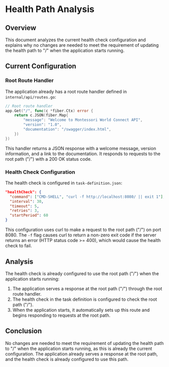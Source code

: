 # Health Path Analysis

## Overview

This document analyzes the current health check configuration and explains why no changes are needed to meet the requirement of updating the health path to "/" when the application starts running.

## Current Configuration

### Root Route Handler

The application already has a root route handler defined in `internal/api/routes.go`:

```go
// Root route handler
app.Get("/", func(c *fiber.Ctx) error {
    return c.JSON(fiber.Map{
        "message": "Welcome to Montessori World Connect API",
        "version": "1.0",
        "documentation": "/swagger/index.html",
    })
})
```

This handler returns a JSON response with a welcome message, version information, and a link to the documentation. It responds to requests to the root path ("/") with a 200 OK status code.

### Health Check Configuration

The health check is configured in `task-definition.json`:

```json
"healthCheck": {
  "command": ["CMD-SHELL", "curl -f http://localhost:8080/ || exit 1"],
  "interval": 30,
  "timeout": 5,
  "retries": 3,
  "startPeriod": 60
}
```

This configuration uses curl to make a request to the root path ("/") on port 8080. The `-f` flag causes curl to return a non-zero exit code if the server returns an error (HTTP status code >= 400), which would cause the health check to fail.

## Analysis

The health check is already configured to use the root path ("/") when the application starts running:

1. The application serves a response at the root path ("/") through the root route handler.
2. The health check in the task definition is configured to check the root path ("/").
3. When the application starts, it automatically sets up this route and begins responding to requests at the root path.

## Conclusion

No changes are needed to meet the requirement of updating the health path to "/" when the application starts running, as this is already the current configuration. The application already serves a response at the root path, and the health check is already configured to use this path.